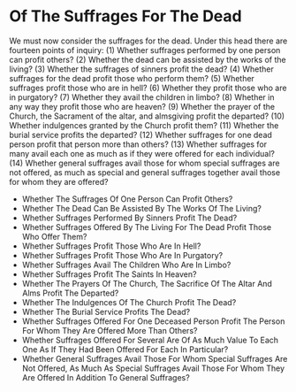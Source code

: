 # Of The Suffrages For The Dead

We must now consider the suffrages for the dead. Under this head there are fourteen points of inquiry:
(1) Whether suffrages performed by one person can profit others?
(2) Whether the dead can be assisted by the works of the living?
(3) Whether the suffrages of sinners profit the dead?
(4) Whether suffrages for the dead profit those who perform them?
(5) Whether suffrages profit those who are in hell?
(6) Whether they profit those who are in purgatory?
(7) Whether they avail the children in limbo?
(8) Whether in any way they profit those who are heaven?
(9) Whether the prayer of the Church, the Sacrament of the altar, and almsgiving profit the departed?
(10) Whether indulgences granted by the Church profit them?
(11) Whether the burial service profits the departed?
(12) Whether suffrages for one dead person profit that person more than others?
(13) Whether suffrages for many avail each one as much as if they were offered for each individual?
(14) Whether general suffrages avail those for whom special suffrages are not offered, as much as special and general suffrages together avail those for whom they are offered?

* Whether The Suffrages Of One Person Can Profit Others?
* Whether The Dead Can Be Assisted By The Works Of The Living?
* Whether Suffrages Performed By Sinners Profit The Dead?
* Whether Suffrages Offered By The Living For The Dead Profit Those Who Offer Them?
* Whether Suffrages Profit Those Who Are In Hell?
* Whether Suffrages Profit Those Who Are In Purgatory?
* Whether Suffrages Avail The Children Who Are In Limbo?
* Whether Suffrages Profit The Saints In Heaven?
* Whether The Prayers Of The Church, The Sacrifice Of The Altar And Alms Profit The Departed?
* Whether The Indulgences Of The Church Profit The Dead?
* Whether The Burial Service Profits The Dead?
* Whether Suffrages Offered For One Deceased Person Profit The Person For Whom They Are Offered More Than Others?
* Whether Suffrages Offered For Several Are Of As Much Value To Each One As If They Had Been Offered For Each In Particular?
* Whether General Suffrages Avail Those For Whom Special Suffrages Are Not Offered, As Much As Special Suffrages Avail Those For Whom They Are Offered In Addition To General Suffrages?